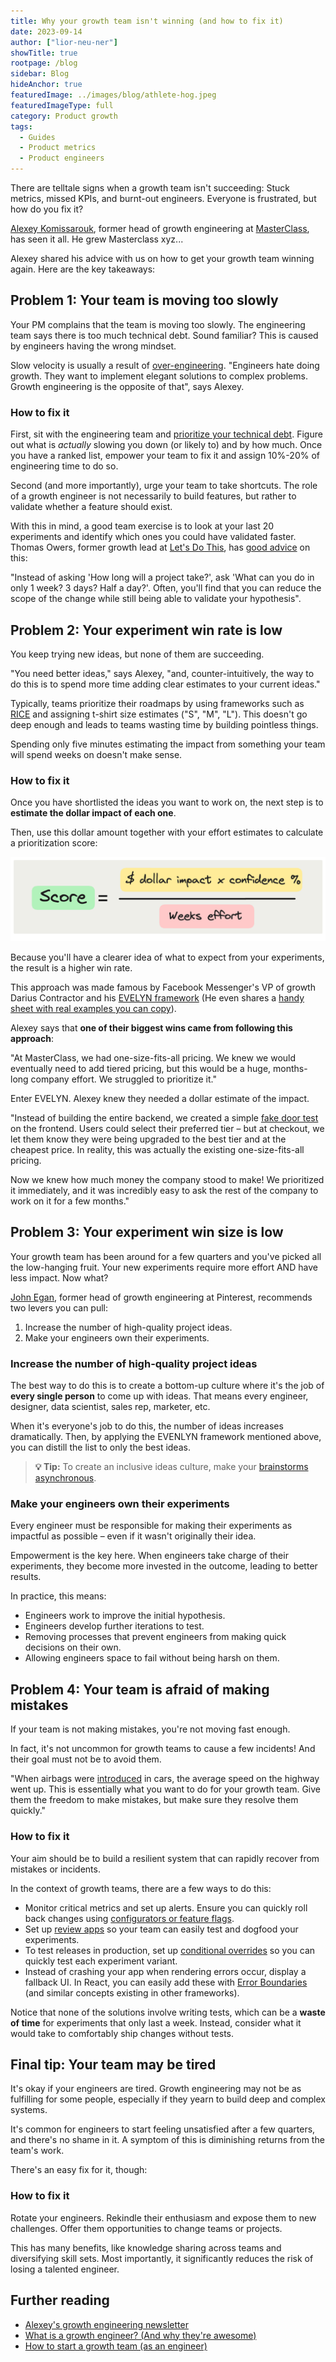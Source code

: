 ```yaml
---
title: Why your growth team isn't winning (and how to fix it)
date: 2023-09-14
author: ["lior-neu-ner"]
showTitle: true
rootpage: /blog
sidebar: Blog
hideAnchor: true
featuredImage: ../images/blog/athlete-hog.jpeg
featuredImageType: full
category: Product growth
tags: 
  - Guides
  - Product metrics
  - Product engineers
---
```


There are telltale signs when a growth team isn't succeeding: Stuck metrics, missed KPIs, and burnt-out engineers. Everyone is frustrated, but how do you fix it?

[Alexey Komissarouk](https://alexeymk.com/), former head of growth engineering at [MasterClass](https://www.masterclass.com/), has seen it all. He grew Masterclass xyz... 

Alexey shared his advice with us on how to get your growth team winning again. Here are the key takeaways:

## Problem 1: Your team is moving too slowly

Your PM complains that the team is moving too slowly. The engineering team says there is too much technical debt. Sound familiar? This is caused by engineers having the wrong mindset.

Slow velocity is usually a result of [over-engineering](https://www.joelonsoftware.com/2001/04/21/dont-let-architecture-astronauts-scare-you/). "Engineers hate doing growth. They want to implement elegant solutions to complex problems. Growth engineering is the opposite of that", says Alexey.

### How to fix it

First, sit with the engineering team and [prioritize your technical debt](https://alexeymk.com/2021/04/01/a-toolset-for-tackling-technical-debt.html). Figure out what is *actually* slowing you down (or likely to) and by how much. Once you have a ranked list, empower your team to fix it and assign 10%-20% of engineering time to do so.

Second (and more importantly), urge your team to take shortcuts. The role of a growth engineer is not necessarily to build features, but rather to validate whether a feature should exist. 

With this in mind, a good team exercise is to look at your last 20 experiments and identify which ones you could have validated faster. Thomas Owers, former growth lead at [Let's Do This](https://www.letsdothis.com/), has [good advice](/blog/how-to-start-a-growth-team#thomass-golden-rule-make-your-code-changes-as-small-as-possible) on this:

"Instead of asking 'How long will a project take?', ask 'What can you do in only 1 week? 3 days? Half a day?'. Often, you'll find that you can reduce the scope of the change while still being able to validate your hypothesis".

## Problem 2: Your experiment win rate is low

You keep trying new ideas, but none of them are succeeding. 

"You need better ideas," says Alexey, "and, counter-intuitively, the way to do this is to spend more time adding clear estimates to your current ideas."

Typically, teams prioritize their roadmaps by using frameworks such as [RICE](https://www.intercom.com/blog/rice-simple-prioritization-for-product-managers/) and assigning t-shirt size estimates ("S", "M", "L"). This doesn't go deep enough and leads to teams wasting time by building pointless things. 

Spending only five minutes estimating the impact from something your team will spend weeks on doesn't make sense.

### How to fix it 

Once you have shortlisted the ideas you want to work on, the next step is to **estimate the dollar impact of each one**.  

Then, use this dollar amount together with your effort estimates to calculate a prioritization score:

![How to calculate your EVELYN score](../images/blog/how-to-fix-your-growth-team/evelyn-score.png)

Because you'll have a clearer idea of what to expect from your experiments, the result is a higher win rate.

This approach was made famous by Facebook Messenger's VP of growth Darius Contractor and his [EVELYN framework](https://www.drift.com/blog/secret-to-faster-growth/) (He even shares a [handy sheet with real examples you can copy](https://airtable.com/appzs6HT2ggrJt9pN/shrInOxl0SL1Xmauk/tblTQFEMcXAaEgSpM/viwZessbXpiA8q2jd?blocks=bipMQFWTjqu0HI3wv)).

Alexey says that **one of their biggest wins came from following this approach**:

"At MasterClass, we had one-size-fits-all pricing. We knew we would eventually need to add tiered pricing, but this would be a huge, months-long company effort. We struggled to prioritize it."

Enter EVELYN. Alexey knew they needed a dollar estimate of the impact.

"Instead of building the entire backend, we created a simple [fake door test](/tutorials/fake-door-test) on the frontend. Users could select their preferred tier – but at checkout, we let them know they were being upgraded to the best tier and at the cheapest price. In reality, this was actually the existing one-size-fits-all pricing.

Now we knew how much money the company stood to make! We prioritized it immediately, and it was incredibly easy to ask the rest of the company to work on it for a few months."

## Problem 3: Your experiment win size is low

Your growth team has been around for a few quarters and you've picked all the low-hanging fruit. Your new experiments require more effort AND have less impact. Now what?

[John Egan](https://jwegan.com/growth-hacking/managing-growth-teams-portfolio-step-step-guide/), former head of growth engineering at Pinterest, recommends two levers you can pull:

1. Increase the number of high-quality project ideas.
2. Make your engineers own their experiments.

### Increase the number of high-quality project ideas

The best way to do this is to create a bottom-up culture where it's the job of **every single person** to come up with ideas. That means every engineer, designer, data scientist, sales rep, marketer, etc.

When it's everyone's job to do this, the number of ideas increases dramatically. Then, by applying the EVENLYN framework mentioned above, you can distill the list to only the best ideas.

> **💡 Tip:** To create an inclusive ideas culture, make your [brainstorms asynchronous](https://source.opennews.org/articles/redesigning-brainstorming-asynchronous/).

### Make your engineers own their experiments

Every engineer must be responsible for making their experiments as impactful as possible – even if it wasn't originally their idea. 

Empowerment is the key here. When engineers take charge of their experiments, they become more invested in the outcome, leading to better results.

In practice, this means:

- Engineers work to improve the initial hypothesis.
- Engineers develop further iterations to test. 
- Removing processes that prevent engineers from making quick decisions on their own.
- Allowing engineers space to fail without being harsh on them.

## Problem 4: Your team is afraid of making mistakes

If your team is not making mistakes, you're not moving fast enough. 

In fact, it's not uncommon for growth teams to cause a few incidents! And their goal must not be to avoid them.

"When airbags were [introduced](https://www.purdue.edu/uns/html4ever/2006/060927ManneringOffset.html) in cars, the average speed on the highway went up. This is essentially what you want to do for your growth team. Give them the freedom to make mistakes, but make sure they resolve them quickly."

### How to fix it

Your aim should be to build a resilient system that can rapidly recover from mistakes or incidents.

In the context of growth teams, there are a few ways to do this:

- Monitor critical metrics and set up alerts. Ensure you can quickly roll back changes using [configurators or feature flags](https://posthog.com/blog/feature-flags-vs-configuration).
- Set up [review apps](https://seanconnolly.dev/review-applications) so your team can easily test and dogfood your experiments.
- To test releases in production, set up [conditional overrides](/docs/experiments/testing-and-launching) so you can quickly test each experiment variant.
- Instead of crashing your app when rendering errors occur, display a fallback UI. In React, you can easily add these with [Error Boundaries](https://react.dev/reference/react/Component#catching-rendering-errors-with-an-error-boundary) (and similar concepts existing in other frameworks).

Notice that none of the solutions involve writing tests, which can be a **waste of time** for experiments that only last a week. Instead, consider what it would take to comfortably ship changes without tests.

## Final tip: Your team may be tired

It's okay if your engineers are tired. Growth engineering may not be as fulfilling for some people, especially if they yearn to build deep and complex systems.

It's common for engineers to start feeling unsatisfied after a few quarters, and there's no shame in it. A symptom of this is diminishing returns from the team's work. 

There's an easy fix for it, though:

### How to fix it

Rotate your engineers. Rekindle their enthusiasm and expose them to new challenges. Offer them opportunities to change teams or projects.

This has many benefits, like knowledge sharing across teams and diversifying skill sets. Most importantly, it significantly reduces the risk of losing a talented engineer.

## Further reading

- [Alexey's growth engineering newsletter](https://alexeymk.com/growth-eng/)
- [What is a growth engineer? (And why they're awesome)](/blog/what-is-a-growth-engineer)
- [How to start a growth team (as an engineer)](/blog/how-to-start-a-growth-team)